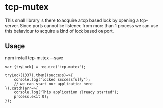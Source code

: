 # tcp-mutex

This small library is there to acquire a tcp based lock by opening a tcp-server. Since ports cannot be listened from more than 1 process we can use this behaviour to acquire a kind of lock based on port.



## Usage
npm install tcp-mutex --save

```
var {tryLock} = require('tcp-mutex');

tryLock(1337).then((success)=>{
    console.log("locked successfully");
    // we can start our application here
}).catch(err=>{
    console.log("This application already started");
    process.exit(0);
});
```